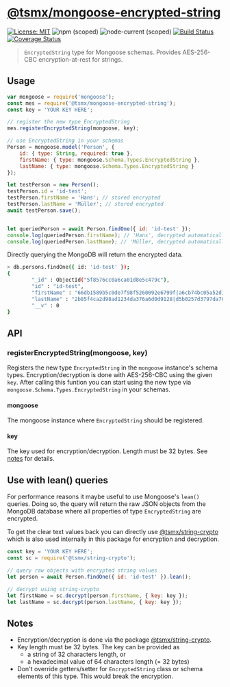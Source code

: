 # [**@tsmx/mongoose-encrypted-string**](https://github.com/tsmx/mongoose-encrypted-string)

[![License: MIT](https://img.shields.io/badge/License-MIT-blue.svg)](https://opensource.org/licenses/MIT)
![npm (scoped)](https://img.shields.io/npm/v/@tsmx/mongoose-encrypted-string)
![node-current (scoped)](https://img.shields.io/node/v/@tsmx/mongoose-encrypted-string)
[![Build Status](https://img.shields.io/github/workflow/status/tsmx/mongoose-encrypted-string/git-ci-build)](https://img.shields.io/github/workflow/status/tsmx/mongoose-encrypted-string/git-ci-build)
[![Coverage Status](https://coveralls.io/repos/github/tsmx/mongoose-encrypted-string/badge.svg?branch=master)](https://coveralls.io/github/tsmx/mongoose-encrypted-string?branch=master)

> `EncryptedString` type for Mongoose schemas. Provides AES-256-CBC encryption-at-rest for strings.

## Usage

```js
var mongoose = require('mongoose');
const mes = require('@tsmx/mongoose-encrypted-string');
const key = 'YOUR KEY HERE';

// register the new type EncryptedString
mes.registerEncryptedString(mongoose, key);

// use EncryptedString in your schemas
Person = mongoose.model('Person', {
    id: { type: String, required: true },
    firstName: { type: mongoose.Schema.Types.EncryptedString },
    lastName: { type: mongoose.Schema.Types.EncryptedString }
});

let testPerson = new Person();
testPerson.id = 'id-test';
testPerson.firstName = 'Hans'; // stored encrypted
testPerson.lastName = 'Müller'; // stored encrypted
await testPerson.save();


let queriedPerson = await Person.findOne({ id: 'id-test' });
console.log(queriedPerson.firstName); // 'Hans', decrypted automatically
console.log(queriedPerson.lastName); // 'Müller, decrypted automatically
```
Directly querying the MongoDB will return the encrypted data.
```bash
> db.persons.findOne({ id: 'id-test' });
{
        "_id" : ObjectId("5f8576cc0a6ca01d8e5c479c"),
        "id" : "id-test",
        "firstName" : "66db1589b5c0de7f98f5260092e6799f|a6cb74bc05a52d1244addb125352bb0d",
        "lastName" : "2b85f4ca2d98ad1234da376a6d0d9128|d5b0257d3797da7047bfea6dfa62e19c",
        "__v" : 0
}
```

## API

### registerEncryptedString(mongoose, key)

Registers the new type `EncryptedString` in the `mongoose` instance's schema types. Encryption/decryption is done with AES-256-CBC using the given `key`. After calling this funtion you can start using the new type via `mongoose.Schema.Types.EncryptedString` in your schemas.

#### mongoose

The mongoose instance where `EncryptedString` should be registered.

#### key

The key used for encryption/decryption. Length must be 32 bytes. See [notes](#notes) for details.

## Use with lean() queries

For performance reasons it maybe useful to use Mongoose's `lean()` queries. Doing so, the query will return the raw JSON objects from the MongoDB database where all properties of type `EncryptedString` are encrypted.

To get the clear text values back you can directly use [@tsmx/string-crypto](https://www.npmjs.com/package/@tsmx/string-crypto) which is also used internally in this package for encryption and decryption.

```js
const key = 'YOUR KEY HERE';
const sc = require('@tsmx/string-crypto');

// query raw objects with encrypted string values
let person = await Person.findOne({ id: 'id-test' }).lean();

// decrypt using string-crypto
let firstName = sc.decrypt(person.firstName, { key: key });
let lastName = sc.decrypt(person.lastName, { key: key });
```

## Notes

- Encryption/decryption is done via the package [@tsmx/string-crypto](https://www.npmjs.com/package/@tsmx/string-crypto).
- Key length must be 32 bytes. The key can be provided as
    - a string of 32 characters length, or
    - a hexadecimal value of 64 characters length (= 32 bytes)
- Don't override getters/setter for `EncryptedString` class or schema elements of this type. This would break the encryption.
